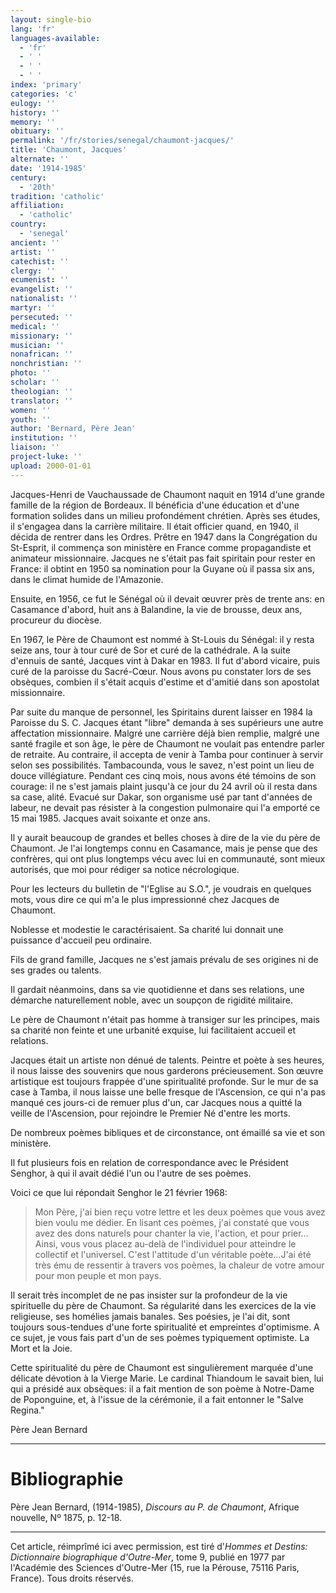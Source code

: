 ```yaml
---
layout: single-bio
lang: 'fr'
languages-available:
  - 'fr'
  - ' '
  - ' '
  - ' '
index: 'primary'
categories: 'c'
eulogy: ''
history: ''
memory: ''
obituary: ''
permalink: '/fr/stories/senegal/chaumont-jacques/'
title: 'Chaumont, Jacques'
alternate: ''
date: '1914-1985'
century:
  - '20th'
tradition: 'catholic'
affiliation:
  - 'catholic'
country:
  - 'senegal'
ancient: ''
artist: ''
catechist: ''
clergy: ''
ecumenist: ''
evangelist: ''
nationalist: ''
martyr: ''
persecuted: ''
medical: ''
missionary: ''
musician: ''
nonafrican: ''
nonchristian: ''
photo: ''
scholar: ''
theologian: ''
translator: ''
women: ''
youth: ''
author: 'Bernard, Père Jean'
institution: ''
liaison: ''
project-luke: ''
upload: 2000-01-01
---
```



Jacques-Henri de Vauchaussade de Chaumont naquit en 1914 d'une grande famille de la région de Bordeaux. Il bénéficia d'une éducation et d'une formation solides dans un milieu profondément chrétien. Après ses études, il s'engagea dans la carrière militaire. Il était officier quand, en 1940, il décida de rentrer dans les Ordres. Prêtre en 1947 dans la Congrégation du St-Esprit, il commença son ministère en France comme propagandiste et animateur missionnaire. Jacques ne s'était pas fait spiritain pour rester en France: il obtint en 1950 sa nomination pour la Guyane où il passa six ans, dans le climat humide de l'Amazonie.

Ensuite, en 1956, ce fut le Sénégal où il devait œuvrer près de trente ans: en Casamance d'abord, huit ans à Balandine, la vie de brousse, deux ans, procureur du diocèse.

En 1967, le Père de Chaumont est nommé à St-Louis du Sénégal: il y resta seize ans, tour à tour curé de Sor et curé de la cathédrale. A la suite d'ennuis de santé, Jacques vint à Dakar en 1983. Il fut d'abord vicaire, puis curé de la paroisse du Sacré-Cœur. Nous avons pu constater lors de ses obsèques, combien il s'était acquis d'estime et d'amitié dans son apostolat missionnaire.

Par suite du manque de personnel, les Spiritains durent laisser en 1984 la Paroisse du S. C. Jacques étant "libre" demanda à ses supérieurs une autre affectation missionnaire. Malgré une carrière déjà  bien remplie, malgré une santé fragile et son âge, le père de Chaumont ne voulait pas entendre parler de retraite. Au contraire, il accepta de venir à Tamba pour continuer à servir selon ses possibilités. Tambacounda, vous le savez, n'est point un lieu de douce villégiature. Pendant ces cinq mois, nous avons été témoins de son courage: il ne s'est jamais plaint jusqu'à ce jour du 24 avril où il resta dans sa case, alité. Evacué sur Dakar, son organisme usé par tant d'années de labeur, ne devait pas résister à la congestion pulmonaire qui l'a emporté ce 15 mai 1985. Jacques avait soixante et onze ans.

Il y aurait beaucoup de grandes et belles choses à dire de la vie du père de Chaumont. Je l'ai longtemps connu en Casamance, mais je pense que des confrères, qui ont plus longtemps vécu avec lui en communauté, sont mieux autorisés, que moi pour rédiger sa notice nécrologique.

Pour les lecteurs du bulletin de "l'Eglise au S.O.", je voudrais en quelques mots, vous dire ce qui m'a le plus impressionné chez Jacques de Chaumont.

Noblesse et modestie le caractérisaient. Sa charité lui donnait une puissance d'accueil peu ordinaire.

Fils de grand famille, Jacques ne s'est jamais prévalu de ses origines ni de ses grades ou talents.

Il gardait néanmoins, dans sa vie quotidienne et dans ses relations, une démarche naturellement noble, avec un soupçon de rigidité militaire.

Le père de Chaumont n'était pas homme à transiger sur les principes, mais sa charité non feinte et une urbanité exquise, lui facilitaient accueil et relations.

Jacques était un artiste non dénué de talents. Peintre et poète à ses heures, il nous laisse des souvenirs que nous garderons précieusement. Son œuvre artistique est toujours frappée d'une spiritualité profonde. Sur le mur de sa case à Tamba, il nous laisse une belle fresque de l'Ascension, ce qui n'a pas manqué ces jours-ci de remuer plus d'un, car Jacques nous a quitté la veille de l'Ascension, pour rejoindre le Premier Né d'entre les morts.

De nombreux poèmes bibliques et de circonstance, ont émaillé sa vie et son ministère.

Il fut plusieurs fois en relation de correspondance avec le Président Senghor, à qui il avait dédié l'un ou l'autre de ses poèmes.

Voici ce que lui répondait Senghor le 21 février 1968:

> Mon Père, j'ai bien reçu votre lettre et les deux poèmes que vous avez bien voulu me dédier. En lisant ces poèmes, j'ai constaté que vous avez des dons naturels pour chanter la vie, l'action, et pour prier… Ainsi, vous vous placez au-delà de l'individuel pour atteindre le collectif et l'universel. C'est l'attitude d'un véritable poète…J'ai été très ému de ressentir à travers vos poèmes, la chaleur de votre amour pour mon peuple et mon pays.

Il serait  très incomplet de ne pas insister sur la profondeur de la vie spirituelle du père de Chaumont. Sa régularité dans les exercices de la vie religieuse, ses homélies jamais banales. Ses poésies, je l'ai dit, sont toujours sous-tendues d'une forte spiritualité et empreintes d'optimisme. A ce sujet, je vous fais part d'un de ses poèmes typiquement optimiste. La Mort et la Joie.

Cette spiritualité du père de Chaumont est singulièrement marquée d'une délicate dévotion à la Vierge Marie. Le cardinal Thiandoum le savait bien, lui qui a présidé aux obsèques: il a fait mention de son poème à Notre-Dame de Poponguine, et, à l'issue de la cérémonie, il a fait entonner le "Salve Regina."

Père Jean Bernard

---

# Bibliographie

Père Jean Bernard, (1914-1985), *Discours au P. de Chaumont*, Afrique nouvelle, Nº 1875, p. 12-18.

---

Cet article, réimprîmé ici avec permission, est tiré d'*Hommes et Destins: Dictionnaire biographique d'Outre-Mer*, tome 9, publié en 1977 par l'Académie des Sciences d'Outre-Mer (15, rue la Pérouse, 75116 Paris, France). Tous droits réservés.